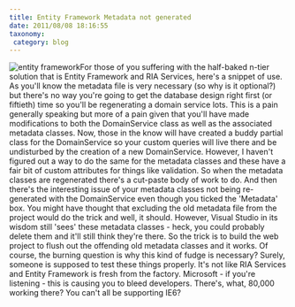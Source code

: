 ```yaml
---
title: Entity Framework Metadata not generated
date: 2011/08/08 18:16:55
taxonomy: 
 category: blog 
---
```


![entity framework](/wp-content/uploads/2011/08/entity-framework-228x300.jpg)For those of you suffering with the half-baked n-tier solution that is Entity Framework and RIA Services, here's a snippet of use. As you'll know the metadata file is very necessary (so why is it optional?) but there's no way you're going to get the database design right first (or fiftieth) time so you'll be regenerating a domain service lots. This is a pain generally speaking but more of a pain given that you'll have made modifications to both the DomainService class as well as the associated metadata classes. Now, those in the know will have created a buddy partial class for the DomainService so your custom queries will live there and be undisturbed by the creation of a new DomainService. However, I haven't figured out a way to do the same for the metadata classes and these have a fair bit of custom attributes for things like validation. So when the metadata classes are regenerated there's a cut-paste body of work to do. And then there's the interesting issue of your metadata classes not being re-generated with the DomainService even though you ticked the 'Metadata' box. You might have thought that excluding the old metadata file from the project would do the trick and well, it should. However, Visual Studio in its wisdom still 'sees' these metadata classes - heck, you could probably delete them and it'll still think they're there. So the trick is to build the web project to flush out the offending old metadata classes and it works. Of course, the burning question is why this kind of fudge is necessary? Surely, someone is supposed to test these things properly. It's not like RIA Services and Entity Framework is fresh from the factory. Microsoft - if you're listening - this is causing you to bleed developers. There's, what, 80,000 working there? You can't all be supporting IE6?

